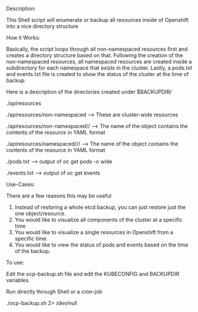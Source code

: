 Description:

This Shell script will enumerate or backup all resources inside of Openshift into a nice directory structure 

How it Works:

Basically, the script loops through all non-namespaced resources first and creates a directory structure based on that.  Following the creation of the non-namespaced resources, all namespaced resources are created inside a subdirectory for each namespace that exists in the cluster.  Lastly, a pods.txt and events.txt file is created to show the status of the cluster at the time of backup.

Here is a description of the directories created under $BACKUPDIR/<datetime>

  ./apiresources

  ./apiresources/non-namespaced --> These are cluster-wide resources

  ./apiresources/non-namespaced/<typeofobject>/<nameofobject> --> The name of the object contains the contents of the resource in YAML format 

  ./apiresources/namespaced/<namespace-name>/<typeofobject>/<nameofobject> --> The name of the object contains the contents of the resource in YAML format

  ./pods.txt --> output of oc get pods -o wide 

  ./events.txt --> output of oc get events
  
Use-Cases:

There are a few reasons this may be useful

1.  Instead of restoring a whole etcd backup, you can just restore just the one object/resource.
2.  You would like to visualize all components of the cluster at a specific time
3.  You would like to visualize a single resources in Openshift from a specific time.
4.  You would like to view the status of pods and events based on the time of the backup.


To use:

Edit the ocp-backup.sh file and edit the KUBECONFIG and BACKUPDIR variables.

Run directly through Shell or a cron-job

./ocp-backup.sh 2> /dev/null



